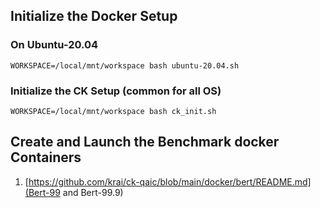 ## Initialize the Docker Setup
### On Ubuntu-20.04
`WORKSPACE=/local/mnt/workspace bash ubuntu-20.04.sh`

### Initialize the CK Setup (common for all OS) 
`WORKSPACE=/local/mnt/workspace bash ck_init.sh`

## Create and Launch the Benchmark docker Containers

1. [https://github.com/krai/ck-qaic/blob/main/docker/bert/README.md](Bert-99 and Bert-99.9)
